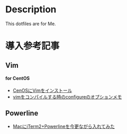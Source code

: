 # Description
This dotfiles are for Me.

# 導入参考記事
## Vim
#### for CentOS
- [CenOSにVimをインストール](http://qiita.com/rkaneko/items/fbba826efa2dfc8d0905)
- [vimをコンパイルする時のconfigureのオプションメモ](http://qiita.com/yamagen0915/items/13aef20b11d6c497782d)

## Powerline
- [MacにiTerm2+Powerlineを今更ながら入れてみた](http://blog.pg1x.com/entry/2014/08/10/025902-mac-iterm2-and-powerline)
